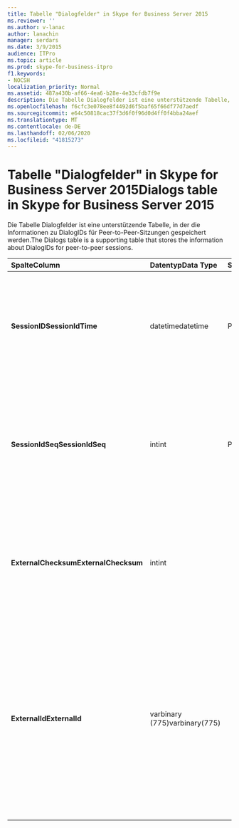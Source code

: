 ```yaml
---
title: Tabelle "Dialogfelder" in Skype for Business Server 2015
ms.reviewer: ''
ms.author: v-lanac
author: lanachin
manager: serdars
ms.date: 3/9/2015
audience: ITPro
ms.topic: article
ms.prod: skype-for-business-itpro
f1.keywords:
- NOCSH
localization_priority: Normal
ms.assetid: 487a430b-af66-4ea6-b28e-4e33cfdb7f9e
description: Die Tabelle Dialogfelder ist eine unterstützende Tabelle, in der die Informationen zu DialogIDs für Peer-to-Peer-Sitzungen gespeichert werden.
ms.openlocfilehash: f6cfc3e078ee8f4492d6f5baf65f66df77d7aedf
ms.sourcegitcommit: e64c50818cac37f3d6f0f96d0d4ff0f4bba24aef
ms.translationtype: MT
ms.contentlocale: de-DE
ms.lasthandoff: 02/06/2020
ms.locfileid: "41815273"
---
```

# <a name="dialogs-table-in-skype-for-business-server-2015"></a><span data-ttu-id="f8779-103">Tabelle "Dialogfelder" in Skype for Business Server 2015</span><span class="sxs-lookup"><span data-stu-id="f8779-103">Dialogs table in Skype for Business Server 2015</span></span>
 
<span data-ttu-id="f8779-104">Die Tabelle Dialogfelder ist eine unterstützende Tabelle, in der die Informationen zu DialogIDs für Peer-to-Peer-Sitzungen gespeichert werden.</span><span class="sxs-lookup"><span data-stu-id="f8779-104">The Dialogs table is a supporting table that stores the information about DialogIDs for peer-to-peer sessions.</span></span>
  
|<span data-ttu-id="f8779-105">**Spalte**</span><span class="sxs-lookup"><span data-stu-id="f8779-105">**Column**</span></span>|<span data-ttu-id="f8779-106">**Datentyp**</span><span class="sxs-lookup"><span data-stu-id="f8779-106">**Data Type**</span></span>|<span data-ttu-id="f8779-107">**Schlüssel/Index**</span><span class="sxs-lookup"><span data-stu-id="f8779-107">**Key/Index**</span></span>|<span data-ttu-id="f8779-108">**Details**</span><span class="sxs-lookup"><span data-stu-id="f8779-108">**Details**</span></span>|
|:-----|:-----|:-----|:-----|
|<span data-ttu-id="f8779-109">**SessionID**</span><span class="sxs-lookup"><span data-stu-id="f8779-109">**SessionIdTime**</span></span> <br/> |<span data-ttu-id="f8779-110">datetime</span><span class="sxs-lookup"><span data-stu-id="f8779-110">datetime</span></span>  <br/> |<span data-ttu-id="f8779-111">Primary</span><span class="sxs-lookup"><span data-stu-id="f8779-111">Primary</span></span>  <br/> |<span data-ttu-id="f8779-112">Uhrzeit der Sitzungsanforderung; wird in Verbindung mit SessionIDSeq verwendet, um eine Sitzung eindeutig zu identifizieren.</span><span class="sxs-lookup"><span data-stu-id="f8779-112">Time of session request; used in conjunction with SessionIDSeq to uniquely identify a session.</span></span>  <br/> |
|<span data-ttu-id="f8779-113">**SessionIdSeq**</span><span class="sxs-lookup"><span data-stu-id="f8779-113">**SessionIdSeq**</span></span> <br/> |<span data-ttu-id="f8779-114">int</span><span class="sxs-lookup"><span data-stu-id="f8779-114">int</span></span>  <br/> |<span data-ttu-id="f8779-115">Primary</span><span class="sxs-lookup"><span data-stu-id="f8779-115">Primary</span></span>  <br/> |<span data-ttu-id="f8779-116">Die ID-Nummer, um die Sitzung zu identifizieren.</span><span class="sxs-lookup"><span data-stu-id="f8779-116">ID number to identify the session.</span></span> <span data-ttu-id="f8779-117">Wird in Verbindung mit SessionID-Mal verwendet, um eine Sitzung eindeutig zu identifizieren.</span><span class="sxs-lookup"><span data-stu-id="f8779-117">Used in conjunction with SessionIDTime to uniquely identify a session.</span></span>  <br/> |
|<span data-ttu-id="f8779-118">**ExternalChecksum**</span><span class="sxs-lookup"><span data-stu-id="f8779-118">**ExternalChecksum**</span></span> <br/> |<span data-ttu-id="f8779-119">int</span><span class="sxs-lookup"><span data-stu-id="f8779-119">int</span></span>  <br/> | <br/> |<span data-ttu-id="f8779-120">Prüfsumme der externen-Nr.</span><span class="sxs-lookup"><span data-stu-id="f8779-120">Checksum of the ExternalID.</span></span> <span data-ttu-id="f8779-121">Dieses Feld wird verwendet, um die Geschwindigkeit von Datenbanksuchen zu erhöhen.</span><span class="sxs-lookup"><span data-stu-id="f8779-121">This field is used to increase the speed of database searches.</span></span>  <br/> |
|<span data-ttu-id="f8779-122">**ExternalId**</span><span class="sxs-lookup"><span data-stu-id="f8779-122">**ExternalId**</span></span> <br/> |<span data-ttu-id="f8779-123">varbinary (775)</span><span class="sxs-lookup"><span data-stu-id="f8779-123">varbinary(775)</span></span>  <br/> | <br/> |<span data-ttu-id="f8779-124">SIP-Dialogfeld-ID, als Binärdatei gespeichert.</span><span class="sxs-lookup"><span data-stu-id="f8779-124">SIP dialog ID, stored as a binary.</span></span> <span data-ttu-id="f8779-125">Das Format der Binärdatei lautet wie folgt:</span><span class="sxs-lookup"><span data-stu-id="f8779-125">The format of the binary is:</span></span>  <br/> <span data-ttu-id="f8779-126">Dialogfeld; from-Tag; to-Tag</span><span class="sxs-lookup"><span data-stu-id="f8779-126">dialog;from-tag;to-tag</span></span>  <br/> <span data-ttu-id="f8779-127">Diese Daten können mithilfe der folgenden Syntax in das Text Format konvertiert werden:</span><span class="sxs-lookup"><span data-stu-id="f8779-127">This data can be converted to text format by using this syntax:</span></span>  <br/>  `cast(cast(ExternalId as varbinary(max)) as varchar(max))` <br/> |
   

